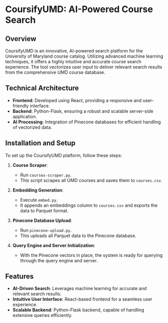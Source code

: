 # CoursifyUMD: AI-Powered Course Search

## Overview

CoursifyUMD is an innovative, AI-powered search platform for the University of Maryland course catalog. Utilizing advanced machine learning techniques, it offers a highly intuitive and accurate course search experience. The tool vectorizes user input to deliver relevant search results from the comprehensive UMD course database.

## Technical Architecture

- **Frontend**: Developed using React, providing a responsive and user-friendly interface.
- **Backend**: Python-Flask, ensuring a robust and scalable server-side application.
- **AI Processing**: Integration of Pinecone databases for efficient handling of vectorized data.

## Installation and Setup

To set up the CoursifyUMD platform, follow these steps:

1. **Course Scraper**: 
   - Run `courses-scraper.py`.
   - This script scrapes all UMD courses and saves them to `courses.csv`.

2. **Embedding Generation**: 
   - Execute `embed.py`.
   - It appends an embeddings column to `courses.csv` and exports the data to Parquet format.

3. **Pinecone Database Upload**: 
   - Run `pinecone-upload.py`.
   - This uploads all Parquet data to the Pinecone database.

4. **Query Engine and Server Initialization**: 
   - With the Pinecone vectors in place, the system is ready for querying through the query engine and server.

## Features

- **AI-Driven Search**: Leverages machine learning for accurate and relevant search results.
- **Intuitive User Interface**: React-based frontend for a seamless user experience.
- **Scalable Backend**: Python-Flask backend, capable of handling extensive queries efficiently.
